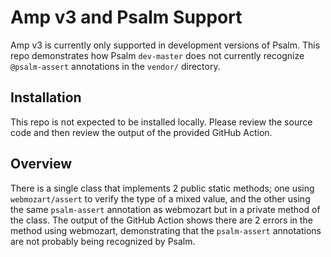 # Amp v3 and Psalm Support

Amp v3 is currently only supported in development versions of Psalm. This 
repo demonstrates how Psalm `dev-master` does not currently recognize 
`@psalm-assert` annotations in the `vendor/` directory.

## Installation

This repo is not expected to be installed locally. Please review the 
source code and then review the output of the provided GitHub Action.

## Overview

There is a single class that implements 2 public static methods; one using `webmozart/assert` 
to verify the type of a mixed value, and the other using the same `psalm-assert` annotation as
webmozart but in a private method of the class. The output of the GitHub Action shows there are 
2 errors in the method using webmozart, demonstrating that the `psalm-assert` annotations are 
not probably being recognized by Psalm.